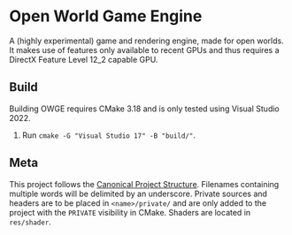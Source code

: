 # Open World Game Engine
A (highly experimental) game and rendering engine, made for open worlds.
It makes use of features only available to recent GPUs and thus requires a DirectX Feature Level 12_2 capable GPU.

## Build
Building OWGE requires CMake 3.18 and is only tested using Visual Studio 2022.
1. Run `cmake -G "Visual Studio 17" -B "build/"`.

## Meta
This project follows the [Canonical Project Structure](https://www.open-std.org/jtc1/sc22/wg21/docs/papers/2018/p1204r0.html).
Filenames containing multiple words will be delimited by an underscore.
Private sources and headers are to be placed in `<name>/private/` and are only added to the project with the `PRIVATE` visibility in CMake.
Shaders are located in `res/shader`.
